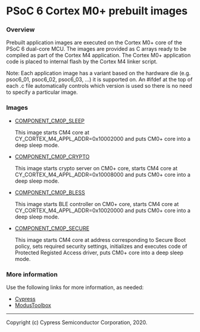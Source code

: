 # PSoC 6 Cortex M0+ prebuilt images

### Overview

Prebuilt application images are executed on the Cortex M0+ core of the PSoC 6 dual-core MCU.
The images are provided as C arrays ready to be compiled as part of the Cortex M4 application.
The Cortex M0+ application code is placed to internal flash by the Cortex M4 linker script.

Note: Each application image has a variant based on the hardware die (e.g.
psoc6_01, psoc6_02, psoc6_03, ...) it is supported on. An #ifdef at the top of
each .c file automatically controls which version is used so there is no need
to specify a particular image.

### Images

* [COMPONENT_CM0P_SLEEP](./COMPONENT_CM0P_SLEEP/README.md)

    This image starts CM4 core at CY_CORTEX_M4_APPL_ADDR=0x10002000
    and puts CM0+ core into a deep sleep mode.

* [COMPONENT_CM0P_CRYPTO](./COMPONENT_CM0P_CRYPTO/README.md)

    This image starts crypto server on CM0+ core,
    starts CM4 core at CY_CORTEX_M4_APPL_ADDR=0x10008000
    and puts CM0+ core into a deep sleep mode.

* [COMPONENT_CM0P_BLESS](./COMPONENT_CM0P_BLESS/README.md)

    This image starts BLE controller on CM0+ core,
    starts CM4 core at CY_CORTEX_M4_APPL_ADDR=0x10020000
    and puts CM0+ core into a deep sleep mode.

* [COMPONENT_CM0P_SECURE](./COMPONENT_CM0P_SECURE/README.md)

    This image starts CM4 core at address corresponding
    to Secure Boot policy, sets required security settings,
    initializes and executes code of Protected Registed Access
    driver, puts CM0+ core into a deep sleep mode.

### More information
Use the following links for more information, as needed:
* [Cypress](http://www.cypress.com)
* [ModusToolbox](https://www.cypress.com/products/modustoolbox-software-environment)

---
Copyright (c) Cypress Semiconductor Corporation, 2020.

